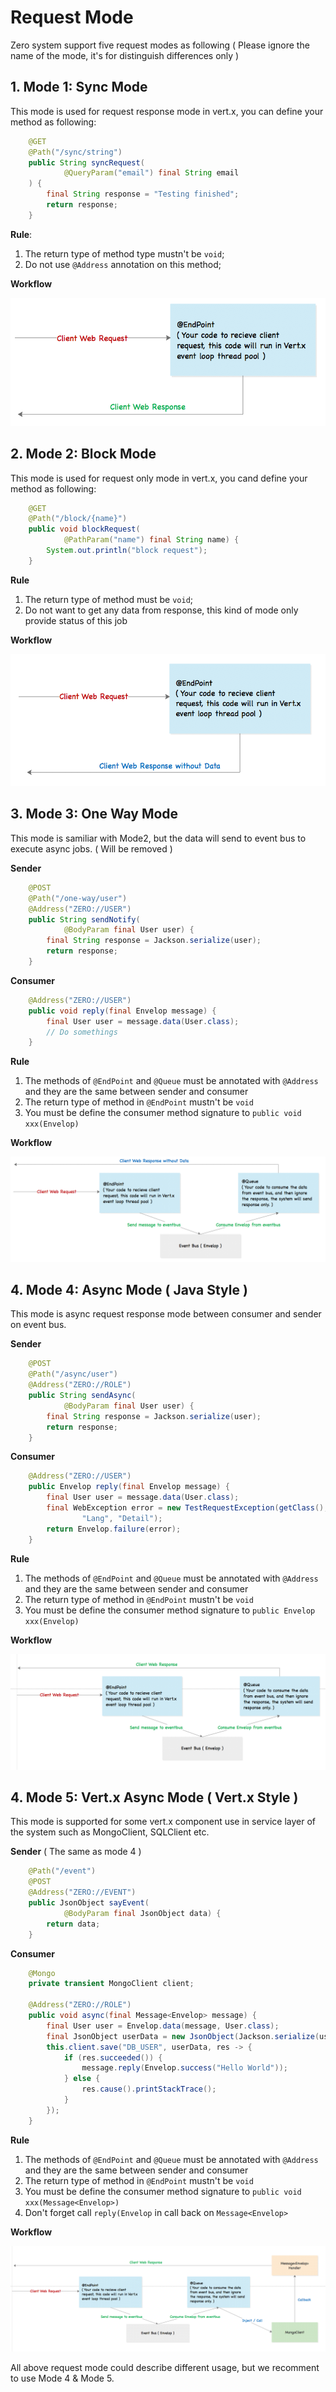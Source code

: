 # Request Mode

Zero system support five request modes as following ( Please ignore the name of the mode, it's for distinguish differences only )

## 1. Mode 1: Sync Mode

This mode is used for request response mode in vert.x, you can define your method as following:

```java
    @GET
    @Path("/sync/string")
    public String syncRequest(
            @QueryParam("email") final String email
    ) {
        final String response = "Testing finished";
        return response;
    }
```

**Rule**:

1. The return type of method type mustn't be `void`;
2. Do not use `@Address` annotation on this method;

**Workflow**

![Mode1](image/request-mode1.png)

## 2. Mode 2: Block Mode

This mode is used for request only mode in vert.x, you cand define your method as following:

```java
    @GET
    @Path("/block/{name}")
    public void blockRequest(
            @PathParam("name") final String name) {
        System.out.println("block request");
    }
```

**Rule**

1. The return type of method must be `void`;
2. Do not want to get any data from response, this kind of mode only provide status of this job

**Workflow**

![Model](image/request-mode2.png)

## 3. Mode 3: One Way Mode

This mode is samiliar with Mode2, but the data will send to event bus to execute async jobs. ( Will be removed )

**Sender**

```java
    @POST
    @Path("/one-way/user")
    @Address("ZERO://USER")
    public String sendNotify(
            @BodyParam final User user) {
        final String response = Jackson.serialize(user);
        return response;
    }
```

**Consumer**

```java
    @Address("ZERO://USER")
    public void reply(final Envelop message) {
        final User user = message.data(User.class);
        // Do somethings
    }
```

**Rule**

1. The methods of `@EndPoint` and `@Queue` must be annotated with `@Address` and they are the same between sender and consumer
2. The return type of method in `@EndPoint` mustn't be `void`
3. You must be define the consumer method signature to `public void xxx(Envelop)`

**Workflow**

![Model 3](image/request-mode3.png)

## 4. Mode 4: Async Mode ( Java Style )

This mode is async request response mode between consumer and sender on event bus.

**Sender**

```java
    @POST
    @Path("/async/user")
    @Address("ZERO://ROLE")
    public String sendAsync(
            @BodyParam final User user) {
        final String response = Jackson.serialize(user);
        return response;
    }
```

**Consumer**

```java
    @Address("ZERO://USER")
    public Envelop reply(final Envelop message) {
        final User user = message.data(User.class);
        final WebException error = new TestRequestException(getClass(),
                "Lang", "Detail");
        return Envelop.failure(error);
    }
```

**Rule**

1. The methods of `@EndPoint` and `@Queue` must be annotated with `@Address` and they are the same between sender and consumer
2. The return type of method in `@EndPoint` mustn't be `void`
3. You must be define the consumer method signature to `public Envelop xxx(Envelop)`

**Workflow**

![Model 4](image/request-mode4.png)

## 4. Mode 5: Vert.x Async Mode ( Vert.x Style )

This mode is supported for some vert.x component use in service layer of the system such as MongoClient, SQLClient etc.

**Sender** ( The same as mode 4 )

```java
    @Path("/event")
    @POST
    @Address("ZERO://EVENT")
    public JsonObject sayEvent(
            @BodyParam final JsonObject data) {
        return data;
    }
```

**Consumer**

```java
    @Mongo
    private transient MongoClient client;
    
    @Address("ZERO://ROLE")
    public void async(final Message<Envelop> message) {
        final User user = Envelop.data(message, User.class);
        final JsonObject userData = new JsonObject(Jackson.serialize(user));
        this.client.save("DB_USER", userData, res -> {
            if (res.succeeded()) {
                message.reply(Envelop.success("Hello World"));
            } else {
                res.cause().printStackTrace();
            }
        });
    }
```

**Rule**

1. The methods of `@EndPoint` and `@Queue` must be annotated with `@Address` and they are the same between sender and consumer
2. The return type of method in `@EndPoint` mustn't be `void`
3. You must be define the consumer method signature to `public void xxx(Message<Envelop>)`
4. Don't forget call `reply(Envelop` in call back on `Message<Envelop>`

**Workflow**

![Mode 5](image/request-mode5.png)

All above request mode could describe different usage, but we recomment to use Mode 4 & Mode 5. 